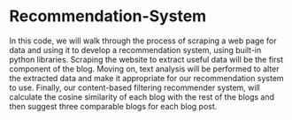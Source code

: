 # Recommendation-System
In this code, we will walk through the process of scraping a web page for data and using it to develop a recommendation system, using built-in python libraries. Scraping the website to extract useful data will be the first component of the blog. Moving on, text analysis will be performed to alter the extracted data and make it appropriate for our recommendation system to use. Finally, our content-based filtering recommender system, will calculate the cosine similarity of each blog with the rest of the blogs and then suggest three comparable blogs for each blog post. 
